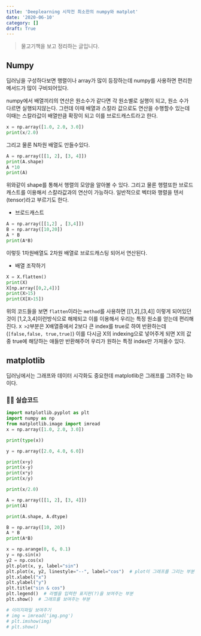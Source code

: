 ```yaml
---
title: 'Deeplearning 시작전 최소한의 numpy와 matplot'
date: '2020-06-10'
category: []
draft: True
---
```


> 물고기책을 보고 정리하는 글입니다.

## Numpy

딥러닝을 구성하다보면 행렬이나 array가 많이 등장하는데 numpy를 사용하면 편리한 메서드가 많이 구비되어있다.

numpy에서 배열끼리의 연산은 원소수가 같다면 각 원소별로 실행이 되고, 원소 수가 다르면 실행되지않는다.
그런데 이때 배열과 스칼라 값으로도 연산을 수행할수 있는데 이때는 스칼라값이 배열만큼 확장이 되고 이를 브로드캐스트라고 한다.

```python
x = np.array([1.0, 2.0, 3.0])
print(x/2.0)
```

그리고 물론 N차원 배열도 만들수있다.

```python
A = np.array([[1, 2], [3, 4]])
print(A.shape)
A *10
print(A)
```

위와같이 shape를 통해서 행렬의 모양을 알아볼 수 있다.
그리고 물론 행렬또한 브로드캐스트를 이용해서 스칼라값과의 연산이 가능하다.
일반적으로 벡터와 행렬을 텐서(tensor)라고 부르기도 한다.

-   브로드캐스트

```python
A = np.array([[1,2] , [3,4]])
B = np.array([10,20])
A * B
print(A*B)
```

이렇듯 1차원배열도 2차원 배열로 브로드캐스팅 되어서 연산된다.

-   배열 조작하기

```python
X = X.flatten()
print(X)
X[np.array([0,2,4])]
print(X>15)
print(X[X>15])
```

위의 코드들을 보면 `flatten`이라는 `method`를 사용하면 [[1,2],[3,4]] 이렇게 되어있던 것이 [1,2,3,4]이런방식으로 해체되고 이를 이용해서 우리는 특정 원소를 얻는데 편리해진다.
`X >2`부분은 X배열중에서 2보다 큰 index를 true로 하여 반환하는데(`[false,false, true,true]`) 이를 다시금 X의 indexing으로 넣어주게 되면 X의 값중 true에 해당하는 애들만 반환해주어 우리가 원하는 특정 index만 가져올수 있다.

## matplotlib

딥러닝에서는 그래프와 데이터 시각화도 중요한데 matplotlib은 그래프를 그려주는 lib이다.

### 👨‍💻 실습코드

```python
import matplotlib.pyplot as plt
import numpy as np
from matplotlib.image import imread
x = np.array([1.0, 2.0, 3.0])

print(type(x))

y = np.array([2.0, 4.0, 6.0])

print(x+y)
print(x-y)
print(x*y)
print(x/y)

print(x/2.0)

A = np.array([[1, 2], [3, 4]])
print(A)

print(A.shape, A.dtype)

B = np.array([10, 20])
A * B
print(A*B)

x = np.arange(0, 6, 0.1)
y = np.sin(x)
y2 = np.cos(x)
plt.plot(x, y, label="sin")
plt.plot(x, y2, linestyle="--", label="cos")  # plot이 그래프를 그리는 부분
plt.xlabel("x")
plt.ylabel("y")
plt.title("sin & cos")
plt.legend()  # 라벨을 입력한 표지판(?)을 보여주는 부분
plt.show()  # 그래프를 보여주는 부분

# 이미지파일 보여주기
# img = imread('img.png')
# plt.imshow(img)
# plt.show()

```
